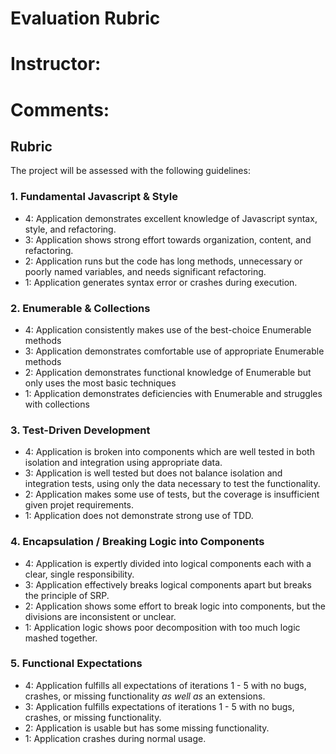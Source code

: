 # Evaluation Rubric
# Instructor:
# Comments:
## Rubric

The project will be assessed with the following guidelines:

### 1. Fundamental Javascript & Style

* 4:  Application demonstrates excellent knowledge of Javascript syntax, style, and refactoring.
* 3:  Application shows strong effort towards organization, content, and refactoring.
* 2:  Application runs but the code has long methods, unnecessary or poorly named variables, and needs significant refactoring.
* 1:  Application generates syntax error or crashes during execution.

### 2. Enumerable & Collections

* 4: Application consistently makes use of the best-choice Enumerable methods
* 3: Application demonstrates comfortable use of appropriate Enumerable methods
* 2: Application demonstrates functional knowledge of Enumerable but only uses the most basic techniques
* 1: Application demonstrates deficiencies with Enumerable and struggles with collections

### 3. Test-Driven Development

* 4: Application is broken into components which are well tested in both isolation and integration using appropriate data.
* 3: Application is well tested but does not balance isolation and integration tests, using only the data necessary to test the functionality.
* 2: Application makes some use of tests, but the coverage is insufficient given projet requirements.
* 1: Application does not demonstrate strong use of TDD.

### 4. Encapsulation / Breaking Logic into Components

* 4: Application is expertly divided into logical components each with a clear, single responsibility.
* 3: Application effectively breaks logical components apart but breaks the principle of SRP.
* 2: Application shows some effort to break logic into components, but the divisions are inconsistent or unclear.
* 1: Application logic shows poor decomposition with too much logic mashed together.

### 5. Functional Expectations

* 4: Application fulfills all expectations of iterations 1 - 5 with no bugs, crashes, or missing functionality *as well as* an extensions.
* 3: Application fulfills expectations of iterations 1 - 5 with no bugs, crashes, or missing functionality.
* 2: Application is usable but has some missing functionality.
* 1: Application crashes during normal usage.
